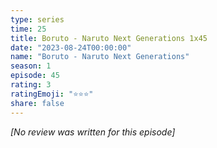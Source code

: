```yaml
---
type: series
time: 25
title: Boruto - Naruto Next Generations 1x45
date: "2023-08-24T00:00:00"
name: "Boruto - Naruto Next Generations"
season: 1
episode: 45
rating: 3
ratingEmoji: "⭐️⭐️⭐️"
share: false
---
```


_[No review was written for this episode]_